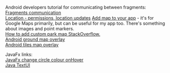 Android developers tutorial for communicating between fragments:<br/>
[Fragments communication](https://developer.android.com/guide/fragments/communicate)<br/>
[Location - permissions, location updates](https://developer.android.com/training/location)
[Add map to your app](https://developer.android.com/training/maps/maps-and-places) - it's for Google Maps primarily,
but can be useful for my app too. There's something about images and point markers.<br/>
[How to add custom park map StackOverflow.](https://stackoverflow.com/questions/19798797/how-to-display-a-custom-map-on-android)<br/>
[Android ground map overlay](https://developers.google.com/maps/documentation/android-sdk/groundoverlay)<br/>
[Android tiles map overlay](https://developers.google.com/maps/documentation/android-sdk/tileoverlay)

JavaFx links:<br/>
[JavaFx change circle colour onHover](https://stackoverflow.com/questions/40931843/how-do-i-make-a-circle-change-fill-when-hovered-over-with-css-in-javafx)<br/>
[Java TextUI](https://docs.oracle.com/javase%2F7%2Fdocs%2Fapi%2F%2F/javax/swing/plaf/TextUI.html)
